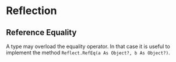 # Reflection

## Reference Equality

A type may overload the equality operator. In that case it is useful to implement the method `Reflect.RefEq(a As Object?, b As Object?)`.